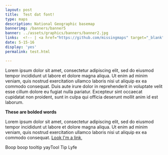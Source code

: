 ```yaml
---
layout: post
title:  Test dat font!
type: maps
description: National Geographic basemap
bannerimg: /banners/banner5
banner: ../assets/graphics/banners/banner2.jpg
links:  <!-- | <a href="https://github.com/missingmaps" target="_blank"><i class="fa fa-github fa"></i> Github code</a>  -->
date: 5-15-16
display: 'yes'
permalink: test.html

---
```


Lorem ipsum dolor sit amet, consectetur adipiscing elit, sed do eiusmod tempor incididunt ut labore et dolore magna aliqua. Ut enim ad minim veniam, quis nostrud exercitation ullamco laboris nisi ut aliquip ex ea commodo consequat. Duis aute irure dolor in reprehenderit in voluptate velit esse cillum dolore eu fugiat nulla pariatur. Excepteur sint occaecat cupidatat non proident, sunt in culpa qui officia deserunt mollit anim id est laborum.

<b>These are bolded words</b>

Lorem ipsum dolor sit amet, consectetur adipiscing elit, sed do eiusmod tempor incididunt ut labore et dolore magna aliqua. Ut enim ad minim veniam, quis nostrud exercitation ullamco laboris nisi ut aliquip ex ea commodo consequat. <a href="https://www.workelections.com/#/">Look I'm a link</a>,


<span class="tooltip">Boop boop tooltip yay<i class="fa fa-info-circle fa"></i><span class="tooltiptext">Tool Tip Lyfe </span></span>

